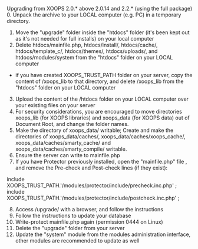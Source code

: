 Upgrading from XOOPS 2.0.* above 2.0.14 and 2.2.* 
(using the full package)
0. Unpack the archive to your LOCAL computer (e.g. PC) in a temporary directory.
1. Move the "upgrade" folder inside the "htdocs" folder (it's been kept out as it's not needed for full installs) on your local computer
2. Delete htdocs/mainfile.php, htdocs/install/, htdocs/cache/, htdocs/template_c/, htdocs/themes/, htdocs/uploads/, and htdocs/modules/system from the "htdocs" folder on your LOCAL computer
* if you have created XOOPS_TRUST_PATH folder on your server, copy the content of /xoops_lib to that directory, and delete /xoops_lib from the "htdocs" folder on your LOCAL computer
3. Upload the content of the /htdocs folder on your LOCAL computer over your existing files on your server
4. For security considerations, you are encouraged to move directories xoops_lib (for XOOPS libraries) and xoops_data (for XOOPS data) out of Document Root, and change the folder names.
5. Make the directory of xoops_data/ writable; Create and make the directories of xoops_data/caches/, xoops_data/caches/xoops_cache/, xoops_data/caches/smarty_cache/ and xoops_data/caches/smarty_compile/ writable.
6. Ensure the server can write to mainfile.php
7. If you have Protector previously installed, open the "mainfile.php" file , and remove the Pre-check and Post-check lines (if they exist):

include XOOPS_TRUST_PATH.'/modules/protector/include/precheck.inc.php' ;
include XOOPS_TRUST_PATH.'/modules/protector/include/postcheck.inc.php' ;

8. Access /upgrade/ with a browser, and follow the instructions
9. Follow the instructions to update your database
10. Write-protect mainfile.php again (permission 0444 on Linux)
11. Delete the "upgrade" folder from your server
12. Update the "system" module from the modules administration interface, other modules are recommended to update as well
